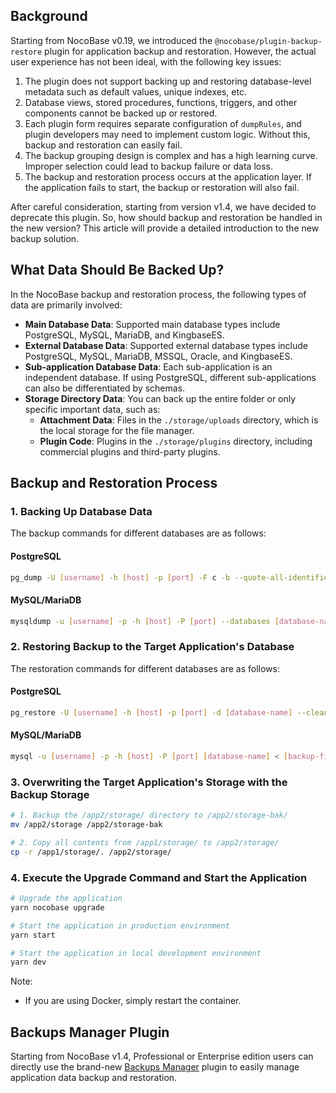 ## Background

Starting from NocoBase v0.19, we introduced the `@nocobase/plugin-backup-restore` plugin for application backup and restoration. However, the actual user experience has not been ideal, with the following key issues:

1. The plugin does not support backing up and restoring database-level metadata such as default values, unique indexes, etc.
2. Database views, stored procedures, functions, triggers, and other components cannot be backed up or restored.
3. Each plugin form requires separate configuration of `dumpRules`, and plugin developers may need to implement custom logic. Without this, backup and restoration can easily fail.
4. The backup grouping design is complex and has a high learning curve. Improper selection could lead to backup failure or data loss.
5. The backup and restoration process occurs at the application layer. If the application fails to start, the backup or restoration will also fail.

After careful consideration, starting from version v1.4, we have decided to deprecate this plugin. So, how should backup and restoration be handled in the new version? This article will provide a detailed introduction to the new backup solution.

## What Data Should Be Backed Up?

In the NocoBase backup and restoration process, the following types of data are primarily involved:

* **Main Database Data**: Supported main database types include PostgreSQL, MySQL, MariaDB, and KingbaseES.
* **External Database Data**: Supported external database types include PostgreSQL, MySQL, MariaDB, MSSQL, Oracle, and KingbaseES.
* **Sub-application Database Data**: Each sub-application is an independent database. If using PostgreSQL, different sub-applications can also be differentiated by schemas.
* **Storage Directory Data**: You can back up the entire folder or only specific important data, such as:
  * **Attachment Data**: Files in the `./storage/uploads` directory, which is the local storage for the file manager.
  * **Plugin Code**: Plugins in the `./storage/plugins` directory, including commercial plugins and third-party plugins.

## Backup and Restoration Process

### 1. Backing Up Database Data

The backup commands for different databases are as follows:

#### PostgreSQL

```bash
pg_dump -U [username] -h [host] -p [port] -F c -b --quote-all-identifiers -f [backup-file-path] [database-name]
```

#### MySQL/MariaDB

```bash
mysqldump -u [username] -p -h [host] -P [port] --databases [database-name] --replace --single-transaction --column-statistics=0 --skip-lock-tables --routines --triggers > [backup-file-path].sql
```

### 2. Restoring Backup to the Target Application's Database

The restoration commands for different databases are as follows:

#### PostgreSQL

```bash
pg_restore -U [username] -h [host] -p [port] -d [database-name] --clean --if-exists --no-owner [backup-file-path]
```

#### MySQL/MariaDB

```bash
mysql -u [username] -p -h [host] -P [port] [database-name] < [backup-file-path].sql
```

### 3. Overwriting the Target Application's Storage with the Backup Storage

```bash
# 1. Backup the /app2/storage/ directory to /app2/storage-bak/
mv /app2/storage /app2/storage-bak

# 2. Copy all contents from /app1/storage/ to /app2/storage/
cp -r /app1/storage/. /app2/storage/
```

### 4. Execute the Upgrade Command and Start the Application

```bash
# Upgrade the application
yarn nocobase upgrade

# Start the application in production environment
yarn start

# Start the application in local development environment
yarn dev
```

Note:

* If you are using Docker, simply restart the container.

## Backups Manager Plugin

Starting from NocoBase v1.4, Professional or Enterprise edition users can directly use the brand-new [Backups Manager](https://docs.nocobase.com/handbook/backups) plugin to easily manage application data backup and restoration.
